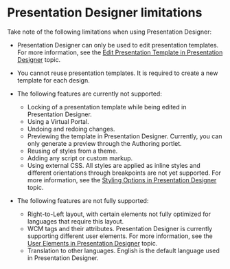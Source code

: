 # Presentation Designer limitations

Take note of the following limitations when using Presentation Designer:

- Presentation Designer can only be used to edit presentation templates. For more information, see the [Edit Presentation Template in Presentation Designer](../../presentation_designer/usage/edit_presentation_template.md) topic.
- You cannot reuse presentation templates. It is required to create a new template for each design.
- The following features are currently not supported:
    - Locking of a presentation template while being edited in Presentation Designer.
    - Using a Virtual Portal.
    - Undoing and redoing changes.
    - Previewing the template in Presentation Designer. Currently, you can only generate a preview through the Authoring portlet.
    - Reusing of styles from a theme.
    - Adding any script or custom markup.
    - Using external CSS. All styles are applied as inline styles and different orientations through breakpoints are not yet supported. For more information, see the [Styling Options in Presentation Designer](../../presentation_designer/usage/styling_options.md) topic.

- The following features are not fully supported:
    - Right-to-Left layout, with certain elements not fully optimized for languages that require this layout.
    - WCM tags and their attributes. Presentation Designer is currently supporting different user elements. For more information, see the [User Elements in Presentation Designer](../../presentation_designer/usage/user_elements.md) topic.
    - Translation to other languages. English is the default language used in Presentation Designer.






